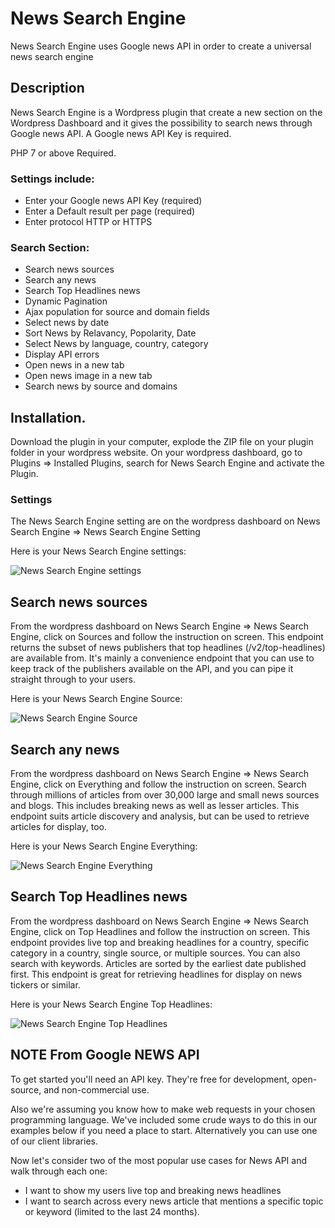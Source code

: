 # News Search Engine
News Search Engine uses Google news API in order to create a universal news search engine

## Description

News Search Engine is a Wordpress plugin that create a new section on the Wordpress Dashboard and it gives the possibility to search news through Google news API. A Google news API Key is required.

PHP 7 or above Required.

### Settings include:
* Enter your Google news API Key (required)
* Enter a Default result per page (required)
* Enter protocol HTTP or HTTPS

### Search Section:
* Search news sources
* Search any news
* Search Top Headlines news
* Dynamic Pagination
* Ajax population for source and domain fields
* Select news by date
* Sort News by Relavancy, Popolarity, Date
* Select News by language, country, category
* Display API errors
* Open news in a new tab
* Open news image in a new tab
* Search news by source and domains

## Installation.

Download the plugin in your computer, explode the ZIP file on your plugin folder in your wordpress website. 
On your wordpress dashboard, go to Plugins => Installed Plugins, search for News Search Engine and activate the Plugin.

### Settings

The News Search Engine setting are on the wordpress dashboard on News Search Engine => News Search Engine Setting

Here is your News Search Engine settings:

![News Search Engine settings](http://webmarcello.co.uk/wp-content/uploads/2020/04/plugin-admin-settings.jpg)

##  Search news sources
From the wordpress dashboard on News Search Engine => News Search Engine, click on Sources and follow the instruction on screen.
This endpoint returns the subset of news publishers that top headlines (/v2/top-headlines) are available from. It's mainly a convenience endpoint that you can use to keep track of the publishers available on the API, and you can pipe it straight through to your users.

Here is your News Search Engine Source:

![News Search Engine Source](http://webmarcello.co.uk/wp-content/uploads/2020/04/plugin-admin-source.jpg)

## Search any news
From the wordpress dashboard on News Search Engine => News Search Engine, click on Everything and follow the instruction on screen.
Search through millions of articles from over 30,000 large and small news sources and blogs. This includes breaking news as well as lesser articles.
This endpoint suits article discovery and analysis, but can be used to retrieve articles for display, too.

Here is your News Search Engine Everything:

![News Search Engine Everything](http://webmarcello.co.uk/wp-content/uploads/2020/04/plugin-admin-everything.jpg)

## Search Top Headlines news
From the wordpress dashboard on News Search Engine => News Search Engine, click on Top Headlines and follow the instruction on screen.
This endpoint provides live top and breaking headlines for a country, specific category in a country, single source, or multiple sources. You can also search with keywords. Articles are sorted by the earliest date published first.
This endpoint is great for retrieving headlines for display on news tickers or similar.

Here is your News Search Engine Top Headlines:

![News Search Engine Top Headlines](http://webmarcello.co.uk/wp-content/uploads/2020/04/plugin-admin-topheadline.jpg)

## NOTE From Google NEWS API
To get started you'll need an API key. They're free for development, open-source, and non-commercial use.

Also we're assuming you know how to make web requests in your chosen programming language. We've included some crude ways to do this in our examples below if you need a place to start. Alternatively you can use one of our client libraries.

Now let's consider two of the most popular use cases for News API and walk through each one:
* I want to show my users live top and breaking news headlines
* I want to search across every news article that mentions a specific topic or keyword (limited to the last 24 months).
